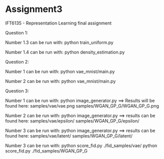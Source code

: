 # Assignment3
IFT6135 - Representation Learning final assignment


Question 1:

Number 1.3 can be run with:
python train_uniform.py

Number 1.4 can be run with:
python density_estimation.py

Question 2:

Number 1 can be run with:
python vae_mnist/main.py

Number 2 can be run with:
python vae_mnist/main.py

Question 3:

Number 1 can be run with:
python image_generator.py
==> Results will be found here:
samples/vae/vae.png
samples/WGAN_GP_G/WGAN_GP_G.png

Number 2 can be run with:
python image_generator.py
==> results can be found here:
samples/vae/epsilon/
samples/WGAN_GP_G/epsilon/


Number 3 can be run with:
python image_generator.py
==> results can be found here:
samples/vae/latent/
samples/WGAN_GP_G/latent/

Number 3 can be run with:
python score_fid.py ./fid_samples/vae/
python score_fid.py ./fid_samples/WGAN_GP_G
